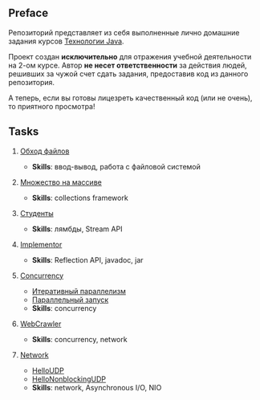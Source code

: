 ## Preface

Репозиторий представляет из себя выполненные лично домашние задания курсов [Технологии Java](https://www.kgeorgiy.info/courses/java-advanced/index.html).

Проект создан __исключительно__ для отражения учебной деятельности на 2-ом курсе. Автор __не несет ответственности__ за действия людей, решивших за чужой счет сдать задания, предоставив код из данного репозитория.

А теперь, если вы готовы лицезреть качественный код (или не очень), то приятного просмотра!

## Tasks

1. [Обход файлов](modules/info.kgeorgiy.ja.slastin.walk)
    - __Skills__: ввод-вывод, работа с файловой системой

1. [Множество на массиве](modules/info.kgeorgiy.ja.slastin.arrayset)
    - __Skills__: collections framework

1. [Студенты](modules/info.kgeorgiy.ja.slastin.student)
    - __Skills__: лямбды, Stream API

1. [Implementor](modules/info.kgeorgiy.ja.slastin.implementor)
    - __Skills__: Reflection API, javadoc, jar

1. [Concurrency](modules/info.kgeorgiy.ja.slastin.concurrent)
    - [Итеративный параллелизм](modules/info.kgeorgiy.ja.slastin.concurrent#итеративный-параллелизм)
    - [Параллельный запуск](modules/info.kgeorgiy.ja.slastin.concurrent#параллельный-запуск)
    - __Skills__: concurrency

1. [WebCrawler](modules/info.kgeorgiy.ja.slastin.crawler)
    - __Skills__: concurrency, network

1. [Network](modules/info.kgeorgiy.ja.slastin.hello)
    - [HelloUDP](modules/info.kgeorgiy.ja.slastin.hello#helloudp)
    - [HelloNonblockingUDP](modules/info.kgeorgiy.ja.slastin.hello#hellononblockingudp)
    - __Skills__: network, Asynchronous I/O, NIO
